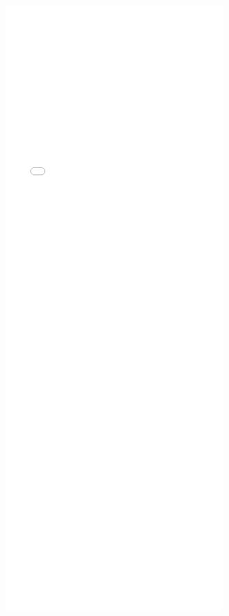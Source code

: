 ---
---

<iframe src="/mrrobust/docs/helpfiles/mregger-html.html" width="100%" style="height: 100em; border: none">
</iframe>

